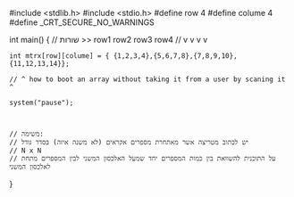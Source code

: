 #include <stdlib.h>
#include <stdio.h>
#define row 4
#define colume 4
#define _CRT_SECURE_NO_WARNINGS

int main()
{
	//       שורות  >>           row1      row2      row3        row4
	//                            v        v          v           v

	int mtrx[row][colume] = { {1,2,3,4},{5,6,7,8},{7,8,9,10},{11,12,13,14}};  

	// ^ how to boot an array without taking it from a user by scaning it ^

	system("pause");
	
	
	
	// משימה:
	// יש לכתוב מטריצה אשר מאתחרת מספרים אקראים (לא משנה איזה) בסדר גודל  
	// N x N 
	// על התוכנית להשוואת בין כמות המספרים יחד שמעל האלכסון המשני לבין המספרים מתחת לאלכסון המשני

}
